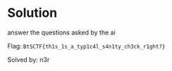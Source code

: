 # Solution
answer the questions asked by the ai

Flag: `BtSCTF{th1s_1s_a_typ1c4l_s4n1ty_ch3ck_r1ght?}`

Solved by: n3r
